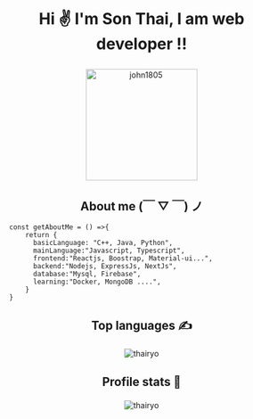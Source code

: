 # <h1 align="center">Hi &#9996; I'm Son Thai, I am web developer !!</p>

<p align="center">
	<a href="https://github.com/thairyo">
	<img src="https://avatars.githubusercontent.com/thairyo" width = "200" alt="john1805">
	</a>
</p>

<h2 align="center">About me (￣ ▽ ￣) ノ</h2>

```JS
  const getAboutMe = () =>{
      return {
        basicLanguage: "C++, Java, Python",
        mainLanguage:"Javascript, Typescript",
        frontend:"Reactjs, Boostrap, Material-ui...",
        backend:"Nodejs, ExpressJs, NextJs",
        database:"Mysql, Firebase",
        learning:"Docker, MongoDB ....",
      }
  }
```

<!-- ## <p align="center">AlexRyoB#2270</p>-->


## <p align="center">Top languages &#9997;</p>

<p align="center"><img src="https://github-readme-stats.vercel.app/api/top-langs?username=thairyo&show_icons=true&locale=en&theme=dark&layout=compact" alt="thairyo" /></p>

## <p align="center">Profile stats :musical_keyboard:</p>

<p align="center"><img src="https://github-readme-stats.vercel.app/api?username=thairyo&show_icons=true&locale=en&theme=dark" alt="thairyo" /></p>

